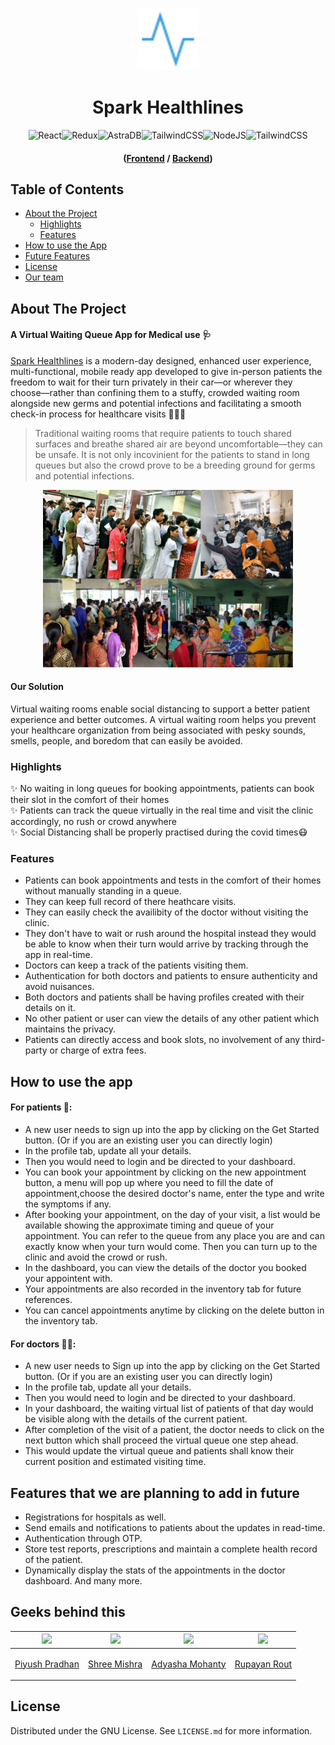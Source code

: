 <p align="center">
  <img alt="logo" width="100px" src="./images/favicon.svg">
</p>
<h1 align="center">Spark Healthlines</h1>

<p align="center">
  <img alt="React" src="https://img.shields.io/badge/react-%2320232a.svg?style=for-the-badge&logo=react&logoColor=%2361DAFB"/><img alt="Redux" src="https://img.shields.io/badge/redux-%23593d88.svg?style=for-the-badge&logo=redux&logoColor=white"/><img alt="AstraDB" src="https://img.shields.io/badge/astradb-EB6C34.svg?style=for-the-badge&logo=astra-db&logoColor=white"/><img alt="TailwindCSS" src="https://img.shields.io/badge/cassandra-%231287B1.svg?style=for-the-badge&logo=apache-cassandra&logoColor=white"/><img alt="NodeJS" src="https://img.shields.io/badge/node.js-6DA55F?style=for-the-badge&logo=node.js&logoColor=white"/><img alt="TailwindCSS" src="https://img.shields.io/badge/tailwindcss-%2338B2AC.svg?style=for-the-badge&logo=tailwind-css&logoColor=white"/> 
</p>
<h4 align="center">(<a href="https://github.com/Adyasha8105/SPARK-Frontend">Frontend</a> / <a href="https://github.com/Adyasha8105/SPARK-Backend">Backend</a>)</h4>

## Table of Contents

- [About the Project](#about-the-project)
  - [Highlights](#highlights)
  - [Features](#features)
- [How to use the App](#how-to-use-the-app)
- [Future Features](#features-that-we-are-planning-to-add)
- [License](#license)
- [Our team](#geeks-behind-this)


## About The Project

#### A Virtual Waiting Queue App for Medical use 🩺

[Spark Healthlines](https://spark-healthlines.vercel.app/) is a modern-day designed, enhanced user experience, multi-functional, mobile ready app developed to give in-person patients the freedom to wait for their turn privately in their car—or wherever they choose—rather than confining them to a stuffy, crowded waiting room alongside new germs and potential infections and facilitating a smooth check-in process for healthcare visits 🧑🏻‍⚕️

> Traditional waiting rooms that require patients to touch shared surfaces
> and breathe shared air are beyond uncomfortable—they can be unsafe.
> It is not only incovinient for the patients to stand in long queues but also the crowd prove to be a breeding ground for germs and potential infections.

<p align="center"><img alt="crowd" width="400px" src="./images/crowd.png"></p>

#### Our Solution 

Virtual waiting rooms enable social distancing to support a better patient experience and better outcomes.
A virtual waiting room helps you prevent your healthcare organization from being associated with pesky sounds, smells, people, and boredom that can easily be avoided.

### Highlights

✨ No waiting in long queues for booking appointments, patients can book their slot in the comfort of their homes </br>
✨ Patients can track the queue virtually in the real time and visit the clinic accordingly, no rush or crowd anywhere </br>
✨ Social Distancing shall be properly practised during the covid times😷

### Features

- Patients can book appointments and tests in the comfort of their homes without manually standing in a queue.
- They can keep full record of there heathcare visits.
- They can easily check the availibity of the doctor without visiting the clinic.
- They don't have to wait or rush around the hospital instead they would be able to know when their turn would arrive by tracking through the app in real-time.
- Doctors can keep a track of the patients visiting them.
- Authentication for both doctors and patients to ensure authenticity and avoid nuisances.
- Both doctors and patients shall be having profiles created with their details on it.
- No other patient or user can view the details of any other patient which maintains the privacy.
- Patients can directly access and book slots, no involvement of any third-party or charge of extra fees.

## How to use the app

#### For patients 👨: 
- A new user needs to sign up into the app by clicking on the Get Started button. (Or if you are an existing user you can directly login)
- In the profile tab, update all your details.
- Then you would need to login and be directed to your dashboard.
- You can book your appointment by clicking on the new appointment button, a menu will pop up where you need to fill the date of appointment,choose the desired doctor's name, enter the type and write the symptoms if any.
- After booking your appointment, on the day of your visit, a list would be available showing the approximate timing and queue of your appointment. You can refer to the queue from any place you are and can exactly know when your turn would come. Then you can turn up to the clinic and avoid the crowd or rush.
- In the dashboard, you can view the details of the doctor you booked your appointent with.
- Your appointments are also recorded in the inventory tab for future references.
- You can cancel appointments anytime by clicking on the delete button in the inventory tab.

#### For doctors 👨‍⚕️:
- A new user needs to Sign up into the app by clicking on the Get Started button. (Or if you are an existing user you can directly login)
- In the profile tab, update all your details.
- Then you would need to login and be directed to your dashboard.
- In your dashboard, the waiting virtual list of patients of that day would be visible along with the details of the current patient.
- After completion of the visit of a patient, the doctor needs to click on the next button which shall proceed the virtual queue one step ahead.
- This would update the virtual queue and patients shall know their current position and estimated visiting time.

## Features that we are planning to add in future

- Registrations for hospitals as well.
- Send emails and notifications to patients about the updates in read-time.
- Authentication through OTP.
- Store test reports, prescriptions and maintain a complete health record of the patient.
- Dynamically display the stats of the appointments in the doctor dashboard.
And many more.


## Geeks behind this

|<img src="https://avatars.githubusercontent.com/u/54734029?v=4" width="100px">|<img src="https://avatars.githubusercontent.com/u/65803594?v=4" width="100px">|<img src="https://avatars.githubusercontent.com/u/54095539?v=4" width="100px">|<img src="https://avatars.githubusercontent.com/u/77096791?v=4" width="100px">|
|----------------------------|--------|----------------------------|--------|
|<p align="center">[Piyush Pradhan](https://twitter.com/piyushpradhan07)</p>|<p align="center">[Shree Mishra](https://twitter.com/mishrashree18)</p>|<p align="center">[Adyasha Mohanty](https://twitter.com/Adyasha8105)</p>|<p align="center">[Rupayan Rout](https://www.linkedin.com/in/rupayan-rout-a59b051a0)</p>| 

## License

Distributed under the GNU License. See `LICENSE.md` for more information.
